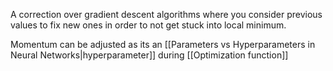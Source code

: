 A correction over gradient descent algorithms where you consider previous values to fix new ones in order to not get stuck into local minimum.

Momentum can be adjusted as its an [[Parameters vs Hyperparameters in Neural Networks|hyperparameter]] during [[Optimization function]]